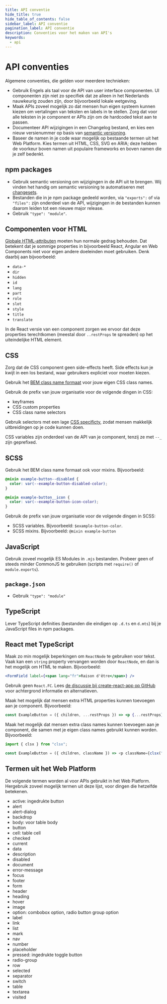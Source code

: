 ```yaml
---
title: API conventie
hide_title: true
hide_table_of_contents: false
sidebar_label: API conventie
pagination_label: API conventie
description: Conventies voor het maken van API's
keywords:
  - api
---
```


# API conventies

Algemene conventies, die gelden voor meerdere technieken:

- Gebruik Engels als taal voor de API van user interface componenten. UI componenten zijn niet zo specifiek dat ze alleen in het Nederlands nauwkeurig zouden zijn, door bijvoorbeeld lokale wetgeving.
- Maak APIs zoveel mogelijk zo dat mensen hun eigen systeem kunnen kiezen om vertalingen van teksten en labels in te stellen. Zorg dat voor alle teksten in je component er APIs zijn om de hardcoded tekst aan te passen.
- Documenteer API wijzigingen in een Changelog bestand, en kies een nieuw versienummer op basis van [semantic versioning](https://semver.org).
- Baseer de namen in je code waar mogelijk op bestaande termen uit het Web Platform. Kies termen uit HTML, CSS, SVG en ARIA; deze hebben de voorkeur boven namen uit populaire frameworks en boven namen die je zelf bedenkt.

## npm packages

- Gebruik semantic versioning om wijzigingen in de API uit te brengen. Wij vinden het handig om semantic versioning te automatiseren met [changesets](https://github.com/changesets/changesets).
- Bestanden die in je npm package gedeeld worden, via `"exports":` of via `"files":` zijn onderdeel van de API, wijzigingen in de bestanden kunnen daarom leiden tot een nieuwe major release.
- Gebruik `"type": "module"`.

## Componenten voor HTML

[Globale HTML-attributen](https://developer.mozilla.org/en-US/docs/Web/HTML/Global_attributes) moeten hun normale gedrag behouden. Dat betekent dat je sommige properties in bijvoorbeeld React, Angular en Web Components niet voor eigen andere doeleinden moet gebruiken. Denk daarbij aan bijvoorbeeld:

- `data-*`
- `dir`
- `hidden`
- `id`
- `lang`
- `part`
- `role`
- `slot`
- `style`
- `title`
- `translate`

In de React versie van een component zorgen we ervoor dat deze properties terechtkomen (meestal door `..restProps` te spreaden) op het uiteindelijke HTML element.

## CSS

Zorg dat de CSS component geen side-effects heeft. Side effects kun je kwijt in een los bestand, waar gebruikers expliciet voor moeten kiezen.

Gebruik het [BEM class name formaat](https://getbem.com/naming/) voor jouw eigen CSS class names.

Gebruik de prefix van jouw organisatie voor de volgende dingen in CSS:

- keyframes
- CSS custom properties
- CSS class name selectors

Gebruik selectors met een lage [CSS specificty](https://developer.mozilla.org/en-US/docs/Web/CSS/Specificity), zodat mensen makkelijk uitbreidingen op je code kunnen doen.

CSS variables zijn onderdeel van de API van je component, tenzij ze met `--_` zijn geprefixed.

## SCSS

Gebruik het BEM class name formaat ook voor mixins. Bijvoorbeeld:

```scss
@mixin example-button--disabled {
  color: var(--example-button-disabled-color);
}

@mixin example-button__icon {
  color: var(--example-button-icon-color);
}
```

Gebruik de prefix van jouw organisatie voor de volgende dingen in SCSS:

- SCSS variables. Bijvoorbeeld: `$example-button-color`.
- SCSS mixins. Bijvoorbeeld: `@mixin example-button`

## JavaScript

Gebruik zoveel mogelijk ES Modules in `.mjs` bestanden. Probeer geen of steeds minder CommonJS te gebruiken (scripts met `require()` of `module.exports`).

## `package.json`

- Gebruik `"type": "module"`

## TypeScript

Lever TypeScript definities (bestanden die eindigen op `.d.ts` en `d.mts`) bij je JavaScript files in npm packages.

## React met TypeScript

Maak zo min mogelijk beperkingen om `ReactNode` te gebruiken voor tekst. Vaak kan een `string` property vervangen worden door `ReactNode`, en dan is het mogelijk om HTML te maken. Bijvoorbeeld:

```jsx
<FormField label={<span lang="fr">Raison d'être</span>} />
```

Gebruik geen `React.FC`. Lees [de discussie bij create-react-app op GitHub](https://github.com/facebook/create-react-app/pull/8177) voor achtergrond informatie en alternatieven.

Maak het mogelijk dat mensen extra HTML properties kunnen toevoegen aan je component. Bijvoorbeeld:

```jsx
const ExampleButton = ({ children, ...restProps }) => <p {...restProps}>{children}</p>;
```

Maak het mogelijk dat mensen extra class names kunnen toevoegen aan je component, die samen met je eigen class names gebruikt kunnen worden. Bijvoorbeeld:

```js
import { clsx } from "clsx";

const ExampleButton = ({ children, className }) => <p className={clsx("example-button", className)}>{children}</p>;
```

## Termen uit het Web Platform

De volgende termen worden al voor APIs gebruikt in het Web Platform. Hergebruik zoveel mogelijk termen uit deze lijst, voor dingen die hetzelfde betekenen.

- active: ingedrukte button
- alert
- alert-dialog
- backdrop
- body: voor table body
- button
- cell: table cell
- checked
- current
- data
- description
- disabled
- document
- error-message
- focus
- footer
- form
- header
- heading
- hover
- image
- option: combobox option, radio button group option
- label
- link
- list
- mark
- nav
- number
- placeholder
- pressed: ingedrukte toggle button
- radio-group
- row
- selected
- separator
- switch
- table
- textarea
- visited
